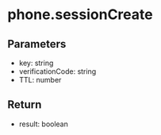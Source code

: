 # phone.sessionCreate

## Parameters
- key: string
- verificationCode: string
- TTL: number


## Return
- result: boolean
